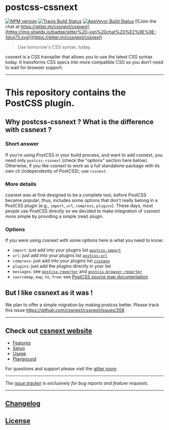 # postcss-cssnext

[![NPM version](http://img.shields.io/npm/v/postcss-cssnext.svg?style=flat)](https://www.npmjs.org/package/postcss-cssnext)
[![Travis Build Status](https://img.shields.io/travis/cssnext/postcss-cssnext.svg?label=unix%20build)](https://travis-ci.org/cssnext/postcss-cssnext)
[![AppVeyor Build Status](https://img.shields.io/appveyor/ci/MoOx/postcss-cssnext.svg?label=windows%20build)](https://ci.appveyor.com/project/MoOx/postcss-cssnext)
[![Join the chat at https://gitter.im/cssnext/cssnext](https://img.shields.io/badge/gitter%20-join%20chat%20%E2%9E%9E-1dce73.svg)](https://gitter.im/cssnext/cssnext)


> Use tomorrow's CSS syntax, today.

cssnext is a CSS transpiler that allows you to use the latest CSS syntax today.
It transforms CSS specs into more compatible CSS so you don’t need to wait for browser support.

---

# This repository contains the PostCSS plugin.

## Why **postcss-cssnext** ? What is the difference with **cssnext** ?

### Short answer

If you're using PostCSS in your build process, and want to add cssnext, you need only `postcss-cssnext`
(check the "options" section here below).
Otherwise, if you like cssnext to work as a full standalone package with its own cli
(independently of PostCSS), use `cssnext`.

### More details

cssnext was at first designed to be a complete tool, before PostCSS became
popular; thus, includes some options that don't really belong in a PostCSS
plugin (e.g., `import`, `url`, `compress`, `plugins`).
These days, most people use PostCSS directly so we decided to make integration of
cssnext more simple by providing a simple (real) plugin.

### Options

If you were using cssnext with some options here is what you need to know:

- `import`: just add into your plugins list
  [`postcss-import`](https://github.com/postcss/postcss-import)
- `url`: just add into your plugins list
  [`postcss-url`](https://github.com/postcss/postcss-url)
- `compress`: just add into your plugins list
  [`cssnano`](https://github.com/ben-eb/cssnano)
- `plugins`: just add the plugins directly in your list
- `messages`: see
  [`postcss-reporter`](https://github.com/postcss/postcss-reporter)
  and
  [`postcss-browser-reporter`](https://github.com/postcss/postcss-browser-reporter)
- `sourcemap`, `map`, `to`, `from`: see
  [PostCSS source map documentation](https://github.com/postcss/postcss#source-map)


## But I like cssnext as it was !

We plan to offer a simple migration by making postcss better.
Please track this issue https://github.com/cssnext/cssnext/issues/208

---

## Check out [cssnext website](http://cssnext.io/)

- [Features](http://cssnext.io/features/)
- [Setup](http://cssnext.io/setup/)
- [Usage](http://cssnext.io/usage/)
- [Playground](http://cssnext.io/playground/)

For questions and support please visit the
[gitter room](https://gitter.im/cssnext/cssnext).

---

_The [issue tracker](https://github.com/cssnext/cssnext/issues) is exclusively for bug reports and feature requests._

---

## [Changelog](CHANGELOG.md)

## [License](LICENSE)
